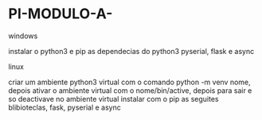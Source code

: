 # PI-MODULO-A-

windows

instalar o python3 e pip
as dependecias do python3
pyserial, flask e async

linux

criar um ambiente python3 virtual com o comando python -m venv nome,
depois ativar o ambiente virtual com o nome/bin/active,
depois para sair e so deactivave
no ambiente virtual instalar com o pip as seguites blibioteclas,
fask, pyserial e async
